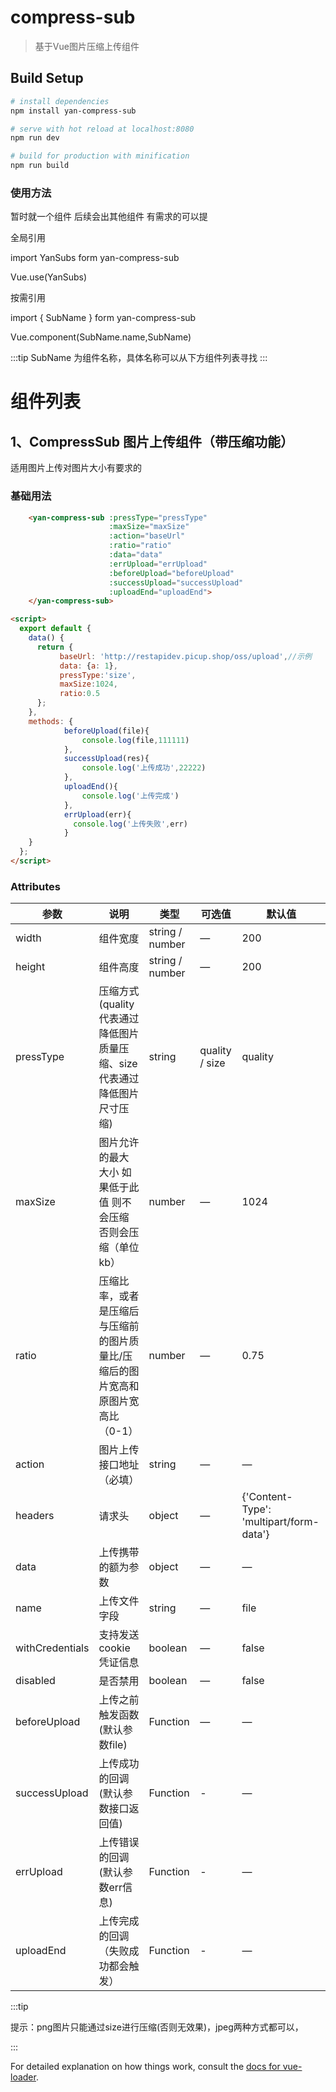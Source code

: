 # compress-sub

> 基于Vue图片压缩上传组件

## Build Setup

``` bash
# install dependencies
npm install yan-compress-sub

# serve with hot reload at localhost:8080
npm run dev

# build for production with minification
npm run build
```

### 使用方法
暂时就一个组件   后续会出其他组件   有需求的可以提

全局引用

import YanSubs form yan-compress-sub

Vue.use(YanSubs)

按需引用

import { SubName } form yan-compress-sub

Vue.component(SubName.name,SubName)

:::tip
SubName 为组件名称，具体名称可以从下方组件列表寻找
:::


# 组件列表

## 1、CompressSub 图片上传组件（带压缩功能）
适用图片上传对图片大小有要求的

### 基础用法
```html
    <yan-compress-sub :pressType="pressType"
                      :maxSize="maxSize"
                      :action="baseUrl"
                      :ratio="ratio"
                      :data="data"
                      :errUpload="errUpload"
                      :beforeUpload="beforeUpload"
                      :successUpload="successUpload"
                      :uploadEnd="uploadEnd">
    </yan-compress-sub>

<script>
  export default {
    data() {
      return {
           baseUrl: 'http://restapidev.picup.shop/oss/upload',//示例
           data: {a: 1},
           pressType:'size',
           maxSize:1024,
           ratio:0.5
      };
    },
    methods: {
            beforeUpload(file){
                console.log(file,111111)
            },
            successUpload(res){
                console.log('上传成功',22222)
            },
            uploadEnd(){
                console.log('上传完成')
            },
            errUpload(err){
              console.log('上传失败',err)
            }
    }
  };
</script>
```

### Attributes

| 参数      | 说明    | 类型      | 可选值       | 默认值   |
|---------- |-------- |---------- |-------------  |-------- |
| width | 组件宽度  |  string / number | — | 200 |
| height  | 组件高度    | string / number   | — | 200   |
| pressType  | 压缩方式(quality代表通过降低图片质量压缩、size代表通过降低图片尺寸压缩)    |string   | quality / size | quality   |
| maxSize  |  图片允许的最大 大小 如果低于此值 则不会压缩 否则会压缩（单位kb）   |number   | — | 1024   |
| ratio  | 压缩比率，或者是压缩后与压缩前的图片质量比/压缩后的图片宽高和原图片宽高比（0-1）    | number   | — | 0.75 |
| action  | 图片上传接口地址（必填）    | string   | — | — |
| headers  | 请求头    | object   | — | {'Content-Type': 'multipart/form-data'}|
| data  | 上传携带的额为参数    | object | — | — |
| name  | 上传文件字段    | string | — | file |
| withCredentials  | 支持发送 cookie 凭证信息    | boolean   | — | false |
| disabled  | 是否禁用    | boolean   | — | false |
| beforeUpload | 上传之前触发函数(默认参数file)    | Function   | — | — |
| successUpload  | 上传成功的回调(默认参数接口返回值)     | Function   | - | — |
| errUpload  | 上传错误的回调(默认参数err信息)     | Function   | - | — |
| uploadEnd  | 上传完成的回调（失败成功都会触发）     | Function   | - | — |


:::tip

提示：png图片只能通过size进行压缩(否则无效果)，jpeg两种方式都可以，

:::

For detailed explanation on how things work, consult the [docs for vue-loader](http://vuejs.github.io/vue-loader).
